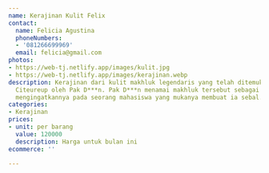 ```yaml
---
name: Kerajinan Kulit Felix
contact:
  name: Felicia Agustina
  phoneNumbers:
  - '081266699969'
  email: felicia@gmail.com
photos:
- https://web-tj.netlify.app/images/kulit.jpg
- https://web-tj.netlify.app/images/kerajinan.webp
description: Kerajinan dari kulit makhluk legendaris yang telah ditemukan di desa
  Citeureup oleh Pak D***n. Pak D***n menamai makhluk tersebut sebagai Felix, karena
  mengingatkannya pada seorang mahasiswa yang mukanya membuat ia sebal.
categories:
- Kerajinan
prices:
- unit: per barang
  value: 120000
  description: Harga untuk bulan ini
ecommerce: ''

---
```

